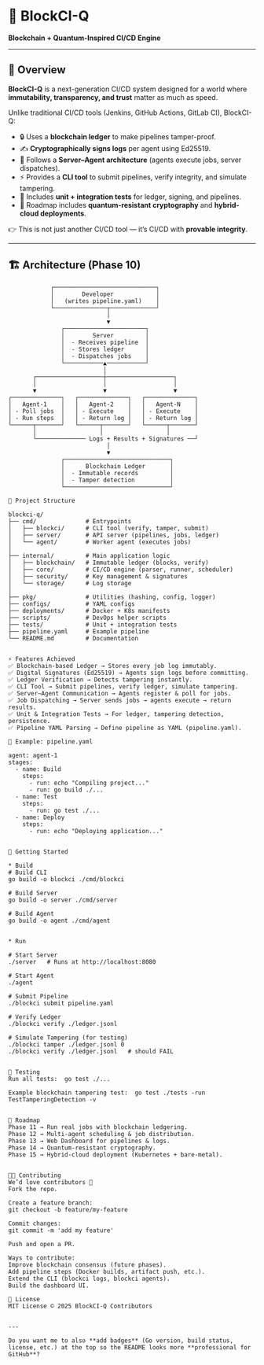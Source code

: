 # 🚀 BlockCI-Q
**Blockchain + Quantum-Inspired CI/CD Engine**

---

## 📌 Overview
**BlockCI-Q** is a next-generation CI/CD system designed for a world where **immutability, transparency, and trust** matter as much as speed.  

Unlike traditional CI/CD tools (Jenkins, GitHub Actions, GitLab CI), BlockCI-Q:

- 🔒 Uses a **blockchain ledger** to make pipelines tamper-proof.  
- ✍️ **Cryptographically signs logs** per agent using Ed25519.  
- 📡 Follows a **Server–Agent architecture** (agents execute jobs, server dispatches).  
- ⚡ Provides a **CLI tool** to submit pipelines, verify integrity, and simulate tampering.  
- 🧪 Includes **unit + integration tests** for ledger, signing, and pipelines.  
- 🔮 Roadmap includes **quantum-resistant cryptography** and **hybrid-cloud deployments**.  

👉 This is not just another CI/CD tool — it’s CI/CD with **provable integrity**.

---

## 🏗 Architecture (Phase 10)

```text
            ┌─────────────────────────────┐
            │        Developer            │
            │   (writes pipeline.yaml)    │
            └───────────────┬─────────────┘
                            │
                            ▼
               ┌───────────────────────┐
               │        Server         │
               │  - Receives pipeline  │
               │  - Stores ledger      │
               │  - Dispatches jobs    │
               └───────────▲───────────┘
                           │
       ┌───────────────────┼───────────────────┐
       │                   │                   │
       ▼                   ▼                   ▼
┌──────────────┐   ┌──────────────┐   ┌──────────────┐
│   Agent-1    │   │   Agent-2    │   │   Agent-N    │
│ - Poll jobs  │   │ - Execute    │   │ - Execute    │
│ - Run steps  │   │ - Return log │   │ - Return log │
└──────┬───────┘   └──────┬───────┘   └──────┬───────┘
       │                  │                  │
       └────────────── Logs + Results + Signatures ──┘
                            │
                            ▼
               ┌──────────────────────────────┐
               │      Blockchain Ledger       │
               │  - Immutable records         │
               │  - Tamper detection          │
               └──────────────────────────────┘

📂 Project Structure

blockci-q/
├── cmd/              # Entrypoints
│   ├── blockci/      # CLI tool (verify, tamper, submit)
│   ├── server/       # API server (pipelines, jobs, ledger)
│   └── agent/        # Worker agent (executes jobs)
│
├── internal/         # Main application logic
│   ├── blockchain/   # Immutable ledger (blocks, verify)
│   ├── core/         # CI/CD engine (parser, runner, scheduler)
│   ├── security/     # Key management & signatures
│   └── storage/      # Log storage
│
├── pkg/              # Utilities (hashing, config, logger)
├── configs/          # YAML configs
├── deployments/      # Docker + K8s manifests
├── scripts/          # DevOps helper scripts
├── tests/            # Unit + integration tests
├── pipeline.yaml     # Example pipeline
└── README.md         # Documentation


⚡ Features Achieved
✅ Blockchain-based Ledger → Stores every job log immutably.
✅ Digital Signatures (Ed25519) → Agents sign logs before committing.
✅ Ledger Verification → Detects tampering instantly.
✅ CLI Tool → Submit pipelines, verify ledger, simulate tampering.
✅ Server–Agent Communication → Agents register & poll for jobs.
✅ Job Dispatching → Server sends jobs → agents execute → return results.
✅ Unit & Integration Tests → For ledger, tampering detection, persistence.
✅ Pipeline YAML Parsing → Define pipeline as YAML (pipeline.yaml).

📖 Example: pipeline.yaml

agent: agent-1
stages:
  - name: Build
    steps:
      - run: echo "Compiling project..."
      - run: go build ./...
  - name: Test
    steps:
      - run: go test ./...
  - name: Deploy
    steps:
      - run: echo "Deploying application..."


🚀 Getting Started

* Build 
# Build CLI
go build -o blockci ./cmd/blockci

# Build Server
go build -o server ./cmd/server

# Build Agent
go build -o agent ./cmd/agent


* Run

# Start Server
./server   # Runs at http://localhost:8080

# Start Agent
./agent

# Submit Pipeline
./blockci submit pipeline.yaml

# Verify Ledger
./blockci verify ./ledger.jsonl

# Simulate Tampering (for testing)
./blockci tamper ./ledger.jsonl 0
./blockci verify ./ledger.jsonl   # should FAIL


🧪 Testing
Run all tests:  go test ./...

Example blockchain tampering test:  go test ./tests -run TestTamperingDetection -v


🔮 Roadmap
Phase 11 → Run real jobs with blockchain ledgering.
Phase 12 → Multi-agent scheduling & job distribution.
Phase 13 → Web Dashboard for pipelines & logs.
Phase 14 → Quantum-resistant cryptography.
Phase 15 → Hybrid-cloud deployment (Kubernetes + bare-metal).


👨‍💻 Contributing
We’d love contributors 🚀
Fork the repo.

Create a feature branch:
git checkout -b feature/my-feature

Commit changes:
git commit -m 'add my feature'

Push and open a PR.

Ways to contribute:
Improve blockchain consensus (future phases).
Add pipeline steps (Docker builds, artifact push, etc.).
Extend the CLI (blockci logs, blockci agents).
Build the dashboard UI.

📜 License
MIT License © 2025 BlockCI-Q Contributors


---

Do you want me to also **add badges** (Go version, build status, license, etc.) at the top so the README looks more **professional for GitHub**?


